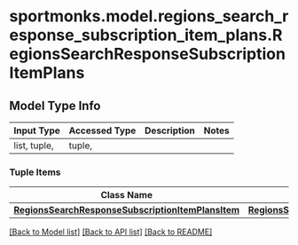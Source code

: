 # sportmonks.model.regions_search_response_subscription_item_plans.RegionsSearchResponseSubscriptionItemPlans

## Model Type Info
Input Type | Accessed Type | Description | Notes
------------ | ------------- | ------------- | -------------
list, tuple,  | tuple,  |  | 

### Tuple Items
Class Name | Input Type | Accessed Type | Description | Notes
------------- | ------------- | ------------- | ------------- | -------------
[**RegionsSearchResponseSubscriptionItemPlansItem**](RegionsSearchResponseSubscriptionItemPlansItem.md) | [**RegionsSearchResponseSubscriptionItemPlansItem**](RegionsSearchResponseSubscriptionItemPlansItem.md) | [**RegionsSearchResponseSubscriptionItemPlansItem**](RegionsSearchResponseSubscriptionItemPlansItem.md) |  | 

[[Back to Model list]](../../README.md#documentation-for-models) [[Back to API list]](../../README.md#documentation-for-api-endpoints) [[Back to README]](../../README.md)

